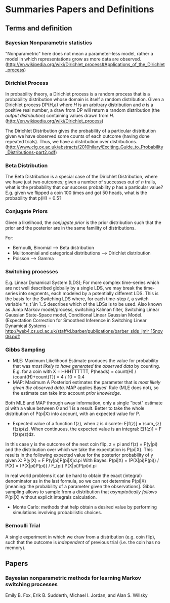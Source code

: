 Summaries Papers and Definitions
================================


## Terms and definition

### Bayesian Nonparametric statistics

"Nonparametric" here does not mean a parameter-less model, rather a model in which representations grow as more data are observed.
(http://en.wikipedia.org/wiki/Dirichlet_process#Applications_of_the_Dirichlet_process)

### Dirichlet Process

In probability theory, a Dirichlet process is a random process that is a probability distribution whose domain is itself a random distribution.
Given a Dirichlet process DP(H,a) where *H* is an arbitrary distribution and *a* is a positive real number, a draw from DP will return a random distribution (the *output distribution*) containing values drawn from *H*.
(http://en.wikipedia.org/wiki/Dirichlet_process)

The Dirichlet Distribution gives the probability of a particular distribution given we have observed some counts of each outcome (having done repeated trials). Thus, we have a distribution over distributions.
(http://www.clg.ox.ac.uk/abstracts/2010hilary/Exciting_Guide_to_Probability_Distributions-part2.pdf)

### Beta Distribution
The Beta Distribution is a special case of the Dirichlet Distribution, where we have just two outcomes; given a number of successes out of *n* trails, what is the probability that our success probability *p* has a particular value? E.g. given we flipped a coin 100 times and got 50 heads, what is the probability that p(H) = 0.5?

### Conjugate Priors
Given a likelihood, the *conjugate prior* is the prior distribution such that the prior and the posterior are in the same famility of distributions.

For:

* Bernoulli, Binomial --> Beta distribution
* Mulitonomial and categorical distributions --> Dirichlet distribution
* Poisson --> Gamma

### Switching processes
E.g. Linear Dynamical System (LDS); For more complex time-series which are not well described globally by a single LDS, we may break the time-series into segments, each modeled by a potentially different LDS. This is the basis for the Switching LDS where, for each time-step *t*, a switch variable *s_t \in 1..S describes which of the LDSs is to be used. Also known as Jump Markov model/process, switching Kalman filter, Switching Linear Gaussian State-Space model, Conditional Linear Gaussian Model.
(Expectation Correction for Smoothed Inference in Switching
Linear Dynamical Systems - http://web4.cs.ucl.ac.uk/staff/d.barber/publications/barber_slds_jmlr_15nov06.pdf)

### Gibbs Sampling

* MLE: Maximum Likelihood Estimate produces the value for probability that was *most likely to have generated the observed data* by counting. E.g. for a coin with X = HHHTTTTTT, P(heads) = count(H) / (count(H)+count(T)) = 4 / 10 = 0.4
* MAP: Maximum A Posteriori estimates the parameter that is *most likely given the observed data*. MAP applies Bayes' Rule (MLE does not), so the estimate can take into account *prior knowledge*.

Both MLE and MAP through away information, only a single "best" estimate pi with a value between 0 and 1 is a result. Better to take the whole distribution of P(pi|X) into account, with an expected value for P.

* Expected value of a function f(z), when z is discrete: E[f(z)] = \sum_{z} f(z)p(z). When continuous, the expected value is an integral: E[f(z)] = F f(z)p(z)dz.

In this case y is the outcome of the next coin flip, z = pi and f(z) = P(y|pi) and the distribution over which we take the expectation is P(pi|X). This results in the following expected value for the posterior probability of y given X:
P(y|X) = F P(y|pi)P(pi|X)d.pi
With Bayes: P(pi|X) = (P(X|pi)P(pi)) / P(X) = (P(X|pi)P(pi)) / F_{pi} P(X|pi)P(pi)d.pi

In real world problems it can be hard to obtain the exact (integral) denominator as in the last formula, so we can not determine P(pi|X) [meaning: the probability of a parameter given the observations]. Gibbs sampling allows to sample from a distribution that *asymptotically follows* P(pi|X) without explicit integrals calculation.

* Monte Carlo: methods that help obtain a desired value by performing simulations involving probabilistic choices.

### Bernoulli Trial
A single experiment in which we draw from a distribution (e.g. coin flip), such that the outcome is _independent_ of previous trial (i.e. the coin has no memory).

## Papers

### Bayesian nonparametric methods for learning Markov switching processes
Emily B. Fox, Erik B. Sudderth, Michael I. Jordan, and Alan S. Willsky

